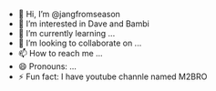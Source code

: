 - 👋 Hi, I’m @jangfromseason
- 👀 I’m interested in Dave and Bambi
- 🌱 I’m currently learning ...
- 💞️ I’m looking to collaborate on ...
- 📫 How to reach me ...
- 😄 Pronouns: ...
- ⚡ Fun fact: I have youtube channle named M2BRO

<!---
jang from season/jang from season은 GitHub 프로필에 'README.md '(이 파일)이 나타나므로 ✨ 특별한 ✨ 저장소입니다.
You can click the Preview link to take a look at your changes.
--->
